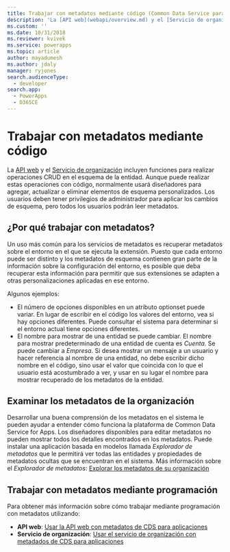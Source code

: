 ```yaml
---
title: Trabajar con metadatos mediante código (Common Data Service para aplicaciones) | Microsoft Docs
description: 'La [API web](webapi/overview.md) y el [Servicio de organización](org-service/overview.md) incluyen funciones para realizar operaciones CRUD en el esquema de la entidad'
ms.custom: ''
ms.date: 10/31/2018
ms.reviewer: kvivek
ms.service: powerapps
ms.topic: article
author: mayadumesh
ms.author: jdaly
manager: ryjones
search.audienceType:
  - developer
search.app:
  - PowerApps
  - D365CE
---
```


# <a name="work-with-metadata-using-code"></a>Trabajar con metadatos mediante código

La [API web](webapi/overview.md) y el [Servicio de organización](org-service/overview.md) incluyen funciones para realizar operaciones CRUD en el esquema de la entidad. Aunque puede realizar estas operaciones con código, normalmente usará diseñadores para agregar, actualizar o eliminar elementos de esquema personalizados. Los usuarios deben tener privilegios de administrador para aplicar los cambios de esquema, pero todos los usuarios podrán leer metadatos.

## <a name="why-work-with-metadata"></a>¿Por qué trabajar con metadatos?

Un uso más común para los servicios de metadatos es recuperar metadatos sobre el entorno en el que se ejecuta la extensión. Puesto que cada entorno puede ser distinto y los metadatos de esquema contienen gran parte de la información sobre la configuración del entorno, es posible que deba recuperar esta información para permitir que sus extensiones se adapten a otras personalizaciones aplicadas en ese entorno.

Algunos ejemplos:
- El número de opciones disponibles en un atributo optionset puede variar. En lugar de escribir en el código los valores del entorno, vea si hay opciones diferentes. Puede consultar el sistema para determinar si el entorno actual tiene opciones diferentes.
- El nombre para mostrar de una entidad se puede cambiar. El nombre para mostrar predeterminado de una entidad de cuenta es *Cuenta*. Se puede cambiar a *Empresa*. Si desea mostrar un mensaje a un usuario y hacer referencia al nombre de una entidad, no debe escribir dicho nombre en el código, sino usar el valor que coincida con lo que el usuario está acostumbrado a ver, y usar en su lugar el nombre para mostrar recuperado de los metadatos de la entidad.

## <a name="browse-the-metadata-for-your-organization"></a>Examinar los metadatos de la organización

Desarrollar una buena comprensión de los metadatos en el sistema le pueden ayudar a entender cómo funciona la plataforma de Common Data Service for Apps. Los diseñadores disponibles para editar metadatos no pueden mostrar todos los detalles encontrados en los metadatos. Puede instalar una aplicación basada en modelos llamada *Explorador de metadatos* que le permitirá ver todas las entidades y propiedades de metadatos ocultas que se encuentran en el sistema. Más información sobre el *Explorador de metadatos*: [Explorar los metadatos de su organización](browse-your-metadata.md)

## <a name="programmatically-work-with-metadata"></a>Trabajar con metadatos mediante programación

Para obtener más información sobre cómo trabajar mediante programación con metadatos utilizando:
- **API web**: [Usar la API web con metadatos de CDS para aplicaciones](webapi/use-web-api-metadata.md)
- **Servicio de organización**: [Usar el servicio de organización con metadados de CDS para aplicaciones](org-service/work-with-metadata.md)